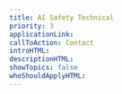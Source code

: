 ```yaml
---
title: AI Safety Technical
priority: 3
applicationLink:
callToAction: Contact
introHTML:
descriptionHTML:
showTopics: false
whoShouldApplyHTML:
---
```

